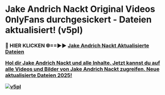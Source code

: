 # Jake Andrich Nackt Original Videos 0nlyFans durchgesickert - Dateien aktualisiert! (v5pl)

<h3>🔴 HIER KLICKEN 🌐==►► <a href="https://tinyurl.com/h6vf6nb8" rel="nofollow">Jake Andrich Nackt Aktualisierte Dateien

Hol dir Jake Andrich Nackt und alle Inhalte. Jetzt kannst du auf alle Videos und Bilder von Jake Andrich Nackt zugreifen. Neue aktualisierte Dateien 2025!

[![v5pl](https://i.imgur.com/sD4kR3V.gif)](https://tinyurl.com/h6vf6nb8)
